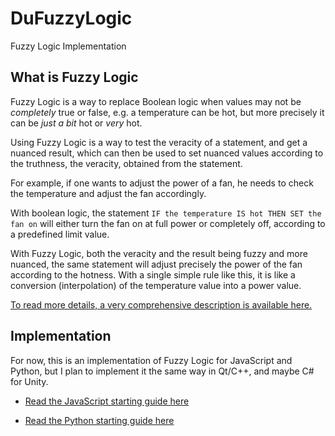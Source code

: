 # DuFuzzyLogic
Fuzzy Logic Implementation

## What is Fuzzy Logic

Fuzzy Logic is a way to replace Boolean logic when values may not be *completely* true or false, e.g. a temperature can be hot, but more precisely it can be *just a bit* hot or *very* hot.

Using Fuzzy Logic is a way to test the veracity of a statement, and get a nuanced result, which can then be used to set nuanced values according to the truthness, the veracity, obtained from the statement.

For example, if one wants to adjust the power of a fan, he needs to check the temperature and adjust the fan accordingly.

With boolean logic, the statement `IF the temperature IS hot THEN SET the fan on` will either turn the fan on at full power or completely off, according to a predefined limit value.

With Fuzzy Logic, both the veracity and the result being fuzzy and more nuanced, the same statement will adjust precisely the power of the fan according to the hotness. With a single simple rule like this, it is like a conversion (interpolation) of the temperature value into a power value.

[To read more details, a very comprehensive description is available here.](http://fuzzylogic.rxlab.guide)

## Implementation

For now, this is an implementation of Fuzzy Logic for JavaScript and Python, but I plan to implement it the same way in Qt/C++, and maybe C# for Unity.

- [Read the JavaScript starting guide here](https://codeberg.org/Duduf/DuFuzzyLogic/src/branch/master/EXAMPLE-js.md)

- [Read the Python starting guide here](https://codeberg.org/Duduf/DuFuzzyLogic/src/branch/master/EXAMPLE-py.md)
